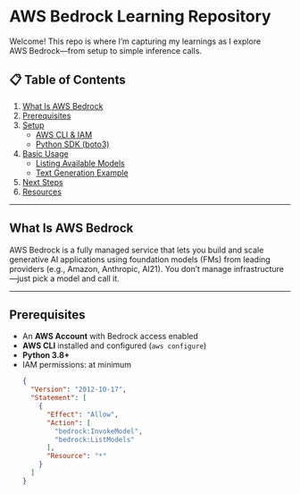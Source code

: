 # AWS Bedrock Learning Repository

Welcome! This repo is where I’m capturing my learnings as I explore AWS Bedrock—from setup to simple inference calls.

## 📋 Table of Contents

1. [What Is AWS Bedrock](#what-is-aws-bedrock)  
2. [Prerequisites](#prerequisites)  
3. [Setup](#setup)  
   - [AWS CLI & IAM](#aws-cli--iam)  
   - [Python SDK (boto3)](#python-sdk-boto3)  
4. [Basic Usage](#basic-usage)  
   - [Listing Available Models](#listing-available-models)  
   - [Text Generation Example](#text-generation-example)  
5. [Next Steps](#next-steps)  
6. [Resources](#resources)

---

## What Is AWS Bedrock

AWS Bedrock is a fully managed service that lets you build and scale generative AI applications using foundation models (FMs) from leading providers (e.g., Amazon, Anthropic, AI21). You don’t manage infrastructure—just pick a model and call it.

---

## Prerequisites

- An **AWS Account** with Bedrock access enabled  
- **AWS CLI** installed and configured (`aws configure`)  
- **Python 3.8+**  
- IAM permissions: at minimum  
  ```json
  {
    "Version": "2012-10-17",
    "Statement": [
      {
        "Effect": "Allow",
        "Action": [
          "bedrock:InvokeModel",
          "bedrock:ListModels"
        ],
        "Resource": "*"
      }
    ]
  }
